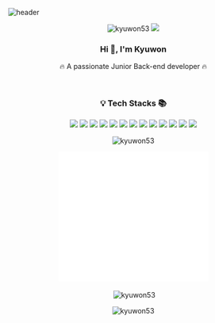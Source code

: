 ![header](https://capsule-render.vercel.app/api?type=waving&color=FFDC54&height=300&section=header&text=KyuWon%20Lee&fontSize=90)
<div align="center">
<p align="center">
<img src="https://komarev.com/ghpvc/?username=kyuwon53&label=Profile%20views&color=0e75b6&style=flat" alt="kyuwon53" /> 
<img src="https://hits.seeyoufarm.com/api/count/incr/badge.svg?url=https%3A%2F%2Fgithub.com%2Fgjbae1212%2Fhit-counter&count_bg=%23FFDC67&title_bg=%23555555&icon=&icon_color=%23E7E7E7&title=hits&edge_flat=false">
</p>

<h3 align="center">Hi 👋, I'm Kyuwon</h1>
<p>  🔥 A passionate Junior Back-end developer 🔥</p>

<br>
<h3 align="center">💡 Tech Stacks 📚</h3>
<p align="center"> 
<img src="https://img.shields.io/badge/java-007396?style=for-the-badge&logo=java&logoColor=white">
<img src="https://img.shields.io/badge/python-3776AB?style=for-the-badge&logo=python&logoColor=white"> 
<img src="https://img.shields.io/badge/html5-E34F26?style=for-the-badge&logo=html5&logoColor=white">
<img src="https://img.shields.io/badge/css-1572B6?style=for-the-badge&logo=css3&logoColor=white">
<img src="https://img.shields.io/badge/javascript-F7DF1E?style=for-the-badge&logo=javascript&logoColor=black">
<img src="https://img.shields.io/badge/oracle-F80000?style=for-the-badge&logo=oracle&logoColor=white">
<img src="https://img.shields.io/badge/mysql-4479A1?style=for-the-badge&logo=mysql&logoColor=white">
<img src="https://img.shields.io/badge/mariaDB-003545?style=for-the-badge&logo=mariaDB&logoColor=white">
<img src="https://img.shields.io/badge/node.js-339933?style=for-the-badge&logo=Node.js&logoColor=white">
<img src="https://img.shields.io/badge/spring-6DB33F?style=for-the-badge&logo=spring&logoColor=white">
<img src="https://img.shields.io/badge/springboot-6DB33F?style=for-the-badge&logo=springboot&logoColor=white">
<img src="https://img.shields.io/badge/github-181717?style=for-the-badge&logo=github&logoColor=white">
<img src="https://img.shields.io/badge/git-F05032?style=for-the-badge&logo=git&logoColor=white">
</p>

<p><img align="center" src="https://github-readme-stats.vercel.app/api/top-langs?username=kyuwon53&show_icons=true&locale=en&layout=compact" alt="kyuwon53" /></p>

<p align="center">
  <img src="/github-metrics.svg" alt="Metrics" width="60%">
</p>

<p>&nbsp;<img align="center" src="https://github-readme-stats.vercel.app/api?username=kyuwon53&show_icons=true&locale=en" alt="kyuwon53" /></p>


<p>
<img align="center" src="https://github-readme-streak-stats.herokuapp.com/?user=kyuwon53&" alt="kyuwon53" />
</p>

</div>
